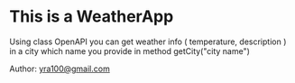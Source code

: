 # This is a WeatherApp 
Using class OpenAPI you can get weather info ( temperature, description ) in a city which name you provide in method getCity("city name") 

Author: yra100@gmail.com
